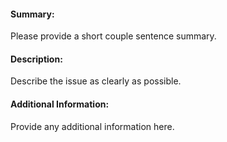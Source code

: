 #### Summary:
Please provide a short couple sentence summary.


#### Description:
Describe the issue as clearly as possible.


#### Additional Information:
Provide any additional information here.
